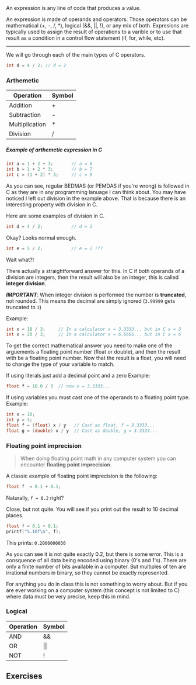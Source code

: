 <title>Expressions</title>

<definition title="Expression">
An expression is any line of code that produces a value. 
</definition>

<!-- > An expression is any line of code that produces a value.  -->


An expression is made of operands and operators. Those operators can be mathematical (+, -, /, *), logical (&&, ||, !), or any mix of both. Expresions are typically used to assign the result of operations to a varible or to use that result as a condition in a control flow statement (if, for, while, etc).


---
We will go through each of the main types of C operators.

```c
int d = 4 / 2; // d = 2
```

### Arthemetic

| Operation      | Symbol |
|----------------|--------|
| Addition       | +      |
| Subtraction    | -      |
| Multiplication | *      |
| Division       | /      |

##### Example of arthemetic expression in C
```c
int a = 1 + 2 + 3;       // a = 6
int b = 1 + 2 * 3;       // b = 7
int c = (1 + 2) * 3;     // c = 9
```
As you can see, regular BEDMAS (or PEMDAS if you're wrong) is followed in C as they are in any programming lanuage I can think about. You may have noticed I left out division in the example above. That is because there is an interesting property with division in C.

Here are some examples of division in C.

```c
int d = 4 / 2;           // d = 2
```

Okay? Looks normal enough.

```c
int e = 5 / 2;           // e = 2 ???
```

Wait what?!

There actually a straightforward answer for this. In C if both operands of a division are integers, then the result will also be an integer, this is called **integer division**. 

***IMPORTANT***: When integer division is performed the number is **truncated**, not rounded. This means the decimal are simply ignored (`3.99999` gets truncated to `3`)

Example:
```c
int x = 10 / 3;     // In a calculator x = 3.3333... but in C x = 3
int x = 20 / 3;     // In a calculator x = 6.6666... but in C x = 6
```

To get the correct mathematical answer you need to make one of the arguements a floating point number (float or double), and then the result with be a floating point number. Now that the result is a float, you will need to change the type of your variable to match.

If using literals just add a decimal point and a zero
Example:
```c
float f = 10.0 / 3  // now x = 3.3333...
```

If using variables you must cast one of the operands to a floating point type.
Example:
```c
int x = 10;
int y = 3;
float f = (float) x / y   // Cast as float, f = 3.3333...
float g = (double) x / y  // Cast as double, g = 3.3333...
```

 ### Floating point imprecision

> When doing floating point math in any computer system you can encounter **floating point imprecision**.

A classic example of floating point imprecision is the following:

```c
float f  = 0.1 + 0.1;
```

Naturally, `f = 0.2` right?

Close, but not quite. You will see if you print out the result to 10 decimal places.
```c
float f = 0.1 + 0.1;
printf("%.10f\n", f);
```

This prints:
`0.2000000030`

As you can see it is not quite exactly 0.2, but there is some error. This is a consquence of all data being encoded using binary (0's and 1's). There are only a finite number of bits available in a computer. But multiples of ten are irrational numbers in binary, so they cannot be exactly represented.

For anything you do in class this is not something to worry about. But if you are ever working on a computer system (this concept is not limited to C) where data must be very precise, keep this in mind.


### Logical

| Operation | Symbol |
|-----------|--------|
| AND       | &&     |
| OR        | \|\|   |
| NOT       | !      |


## Exercises

<exercise title="Exercise Set 2">
   
<JQuiz question="1">
</JQuiz>

<JQuiz question="2">
</JQuiz>

<JQuiz question="3">
</JQuiz>

<JQuiz question="4">
</JQuiz>

<JQuiz question="5">
</JQuiz>

</exercise>

